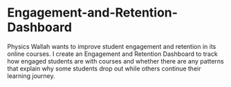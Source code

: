 # Engagement-and-Retention-Dashboard
Physics Wallah wants to improve student engagement and retention in its online courses. I create an Engagement and Retention Dashboard to track how engaged students are with courses and whether there are any patterns that explain why some students drop out while others continue their learning journey.
